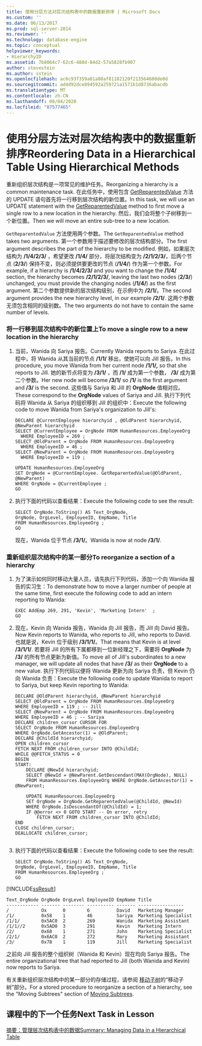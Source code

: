 ```yaml
---
title: 使用分层方法对层次结构表中的数据重新排序 | Microsoft Docs
ms.custom: ''
ms.date: 06/13/2017
ms.prod: sql-server-2014
ms.reviewer: ''
ms.technology: database-engine
ms.topic: conceptual
helpviewer_keywords:
- HierarchyID
ms.assetid: 7b8064c7-62c6-488d-84d2-57a5828fb907
author: stevestein
ms.author: sstein
ms.openlocfilehash: ac6c93f359a81a80af81182120f213564680de0d
ms.sourcegitcommit: ad4d92dce894592a259721a1571b1d8736abacdb
ms.translationtype: MT
ms.contentlocale: zh-CN
ms.lasthandoff: 08/04/2020
ms.locfileid: "87577465"
---
```

# <a name="reordering-data-in-a-hierarchical-table-using-hierarchical-methods"></a><span data-ttu-id="f06fd-102">使用分层方法对层次结构表中的数据重新排序</span><span class="sxs-lookup"><span data-stu-id="f06fd-102">Reordering Data in a Hierarchical Table Using Hierarchical Methods</span></span>
  <span data-ttu-id="f06fd-103">重新组织层次结构是一项常见的维护任务。</span><span class="sxs-lookup"><span data-stu-id="f06fd-103">Reorganizing a hierarchy is a common maintenance task.</span></span> <span data-ttu-id="f06fd-104">在此任务中，使用包含 [GetReparentedValue](/sql/t-sql/data-types/getreparentedvalue-database-engine) 方法的 UPDATE 语句首先将一行移到层次结构的新位置。</span><span class="sxs-lookup"><span data-stu-id="f06fd-104">In this task, we will use an UPDATE statement with the [GetReparentedValue](/sql/t-sql/data-types/getreparentedvalue-database-engine) method to first move a single row to a new location in the hierarchy.</span></span> <span data-ttu-id="f06fd-105">然后，我们会将整个子树移到一个新位置。</span><span class="sxs-lookup"><span data-stu-id="f06fd-105">Then we will move an entire sub-tree to a new location.</span></span>  
  
 <span data-ttu-id="f06fd-106">`GetReparentedValue` 方法使用两个参数。</span><span class="sxs-lookup"><span data-stu-id="f06fd-106">The `GetReparentedValue` method takes two arguments.</span></span> <span data-ttu-id="f06fd-107">第一个参数用于描述要修改的层次结构部分。</span><span class="sxs-lookup"><span data-stu-id="f06fd-107">The first argument describes the part of the hierarchy to be modified.</span></span> <span data-ttu-id="f06fd-108">例如，如果层次结构为 **/1/4/2/3/** ，希望更改 **/1/4/** 部分，将层次结构变为 **/2/1/2/3/**，后两个节点 (**2/3/**) 保持不变，则必须提供要更改的节点 (**/1/4/**) 作为第一个参数。</span><span class="sxs-lookup"><span data-stu-id="f06fd-108">For example, if a hierarchy is **/1/4/2/3/** and you want to change the **/1/4/** section, the hierarchy becomes **/2/1/2/3/**, leaving the last two nodes (**2/3/**) unchanged, you must provide the changing nodes (**/1/4/**) as the first argument.</span></span> <span data-ttu-id="f06fd-109">第二个参数提供新的层次结构级别，在示例中为 **/2/1/**。</span><span class="sxs-lookup"><span data-stu-id="f06fd-109">The second argument provides the new hierarchy level, in our example **/2/1/**.</span></span> <span data-ttu-id="f06fd-110">这两个参数无须包含相同的级别数。</span><span class="sxs-lookup"><span data-stu-id="f06fd-110">The two arguments do not have to contain the same number of levels.</span></span>  
  
### <a name="to-move-a-single-row-to-a-new-location-in-the-hierarchy"></a><span data-ttu-id="f06fd-111">将一行移到层次结构中的新位置上</span><span class="sxs-lookup"><span data-stu-id="f06fd-111">To move a single row to a new location in the hierarchy</span></span>  
  
1.  <span data-ttu-id="f06fd-112">当前，Wanida 向 Sariya 报告。</span><span class="sxs-lookup"><span data-stu-id="f06fd-112">Currently Wanida reports to Sariya.</span></span> <span data-ttu-id="f06fd-113">在此过程中，将 Wanida 从其当前的节点 **/1/1/** 移出，使她可以向 Jill 报告。</span><span class="sxs-lookup"><span data-stu-id="f06fd-113">In this procedure, you move Wanida from her current node **/1/1/,** so that she reports to Jill.</span></span> <span data-ttu-id="f06fd-114">她的新节点将变为 **/3/1/** ，而 **/1/** 成为第一个参数， **/3/** 成为第二个参数。</span><span class="sxs-lookup"><span data-stu-id="f06fd-114">Her new node will become **/3/1/** so **/1/** is the first argument and **/3/** is the second.</span></span> <span data-ttu-id="f06fd-115">这些值与 Sariya 和 Jill 的 **OrgNode** 值相对应。</span><span class="sxs-lookup"><span data-stu-id="f06fd-115">These correspond to the **OrgNode** values of Sariya and Jill.</span></span> <span data-ttu-id="f06fd-116">执行下列代码将 Wanida 从 Sariya 的组织移到 Jill 的组织中：</span><span class="sxs-lookup"><span data-stu-id="f06fd-116">Execute the following code to move Wanida from Sariya's organization to Jill's:</span></span>  
  
    ```  
    DECLARE @CurrentEmployee hierarchyid , @OldParent hierarchyid, @NewParent hierarchyid  
    SELECT @CurrentEmployee = OrgNode FROM HumanResources.EmployeeOrg  
      WHERE EmployeeID = 269 ;   
    SELECT @OldParent = OrgNode FROM HumanResources.EmployeeOrg  
      WHERE EmployeeID = 46 ;   
    SELECT @NewParent = OrgNode FROM HumanResources.EmployeeOrg  
      WHERE EmployeeID = 119 ;   
  
    UPDATE HumanResources.EmployeeOrg  
    SET OrgNode = @CurrentEmployee. GetReparentedValue(@OldParent, @NewParent)   
    WHERE OrgNode = @CurrentEmployee ;  
    GO  
    ```  
  
2.  <span data-ttu-id="f06fd-117">执行下面的代码以查看结果：</span><span class="sxs-lookup"><span data-stu-id="f06fd-117">Execute the following code to see the result:</span></span>  
  
    ```  
    SELECT OrgNode.ToString() AS Text_OrgNode,   
    OrgNode, OrgLevel, EmployeeID, EmpName, Title   
    FROM HumanResources.EmployeeOrg ;  
    GO  
    ```  
  
     <span data-ttu-id="f06fd-118">现在，Wanida 位于节点 **/3/1/**。</span><span class="sxs-lookup"><span data-stu-id="f06fd-118">Wanida is now at node **/3/1/**.</span></span>  
  
### <a name="to-reorganize-a-section-of-a-hierarchy"></a><span data-ttu-id="f06fd-119">重新组织层次结构中的某一部分</span><span class="sxs-lookup"><span data-stu-id="f06fd-119">To reorganize a section of a hierarchy</span></span>  
  
1.  <span data-ttu-id="f06fd-120">为了演示如何同时移动大量人员，请先执行下列代码，添加一个向 Wanida 报告的实习生：</span><span class="sxs-lookup"><span data-stu-id="f06fd-120">To demonstrate how to move a larger number of people at the same time, first execute the following code to add an intern reporting to Wanida:</span></span>  
  
    ```  
    EXEC AddEmp 269, 291, 'Kevin', 'Marketing Intern'  ;  
    GO  
    ```  
  
2.  <span data-ttu-id="f06fd-121">现在，Kevin 向 Wanida 报告，Wanida 向 Jill 报告，而 Jill 向 David 报告。</span><span class="sxs-lookup"><span data-stu-id="f06fd-121">Now Kevin reports to Wanida, who reports to Jill, who reports to David.</span></span> <span data-ttu-id="f06fd-122">也就是说，Kevin 位于级别 **/3/1/1/**。</span><span class="sxs-lookup"><span data-stu-id="f06fd-122">That means that Kevin is at level **/3/1/1/**.</span></span> <span data-ttu-id="f06fd-123">若要将 Jill 的所有下属都移到一位新经理之下，需要将 **OrgNode** 为 **/3/** 的所有节点更新为新值。</span><span class="sxs-lookup"><span data-stu-id="f06fd-123">To move all of Jill's subordinates to a new manager, we will update all nodes that have **/3/** as their **OrgNode** to a new value.</span></span> <span data-ttu-id="f06fd-124">执行下列代码以便将 Wanida 更新为向 Sariya 负责，但 Kevin 仍向 Wanida 负责：</span><span class="sxs-lookup"><span data-stu-id="f06fd-124">Execute the following code to update Wanida to report to Sariya, but keep  Kevin reporting to Wanida:</span></span>  
  
    ```  
    DECLARE @OldParent hierarchyid, @NewParent hierarchyid  
    SELECT @OldParent = OrgNode FROM HumanResources.EmployeeOrg  
    WHERE EmployeeID = 119 ; -- Jill  
    SELECT @NewParent = OrgNode FROM HumanResources.EmployeeOrg  
    WHERE EmployeeID = 46 ; -- Sariya  
    DECLARE children_cursor CURSOR FOR  
    SELECT OrgNode FROM HumanResources.EmployeeOrg  
    WHERE OrgNode.GetAncestor(1) = @OldParent;  
    DECLARE @ChildId hierarchyid;  
    OPEN children_cursor  
    FETCH NEXT FROM children_cursor INTO @ChildId;  
    WHILE @@FETCH_STATUS = 0  
    BEGIN  
    START:  
        DECLARE @NewId hierarchyid;  
        SELECT @NewId = @NewParent.GetDescendant(MAX(OrgNode), NULL)  
        FROM HumanResources.EmployeeOrg WHERE OrgNode.GetAncestor(1) = @NewParent;  
  
        UPDATE HumanResources.EmployeeOrg  
        SET OrgNode = OrgNode.GetReparentedValue(@ChildId, @NewId)  
        WHERE OrgNode.IsDescendantOf(@ChildId) = 1;  
        IF @@error <> 0 GOTO START -- On error, retry  
            FETCH NEXT FROM children_cursor INTO @ChildId;  
    END  
    CLOSE children_cursor;  
    DEALLOCATE children_cursor;  
  
    ```  
  
3.  <span data-ttu-id="f06fd-125">执行下面的代码以查看结果：</span><span class="sxs-lookup"><span data-stu-id="f06fd-125">Execute the following code to see the result:</span></span>  
  
    ```  
    SELECT OrgNode.ToString() AS Text_OrgNode,   
    OrgNode, OrgLevel, EmployeeID, EmpName, Title   
    FROM HumanResources.EmployeeOrg ;  
    GO  
    ```  
  
 [!INCLUDE[ssResult](../../includes/ssresult-md.md)]  
  
```  
Text_OrgNode OrgNode OrgLevel EmployeeID EmpName Title  
------------ ------- -------- ---------- ------- -----------------  
/            Ox      0        6          David   Marketing Manager  
/1/          0x58    1        46         Sariya  Marketing Specialist  
/1/1/        0x5AC0  2        269        Wanida  Marketing Assistant  
/1/1//2      0x5AD0  3        291        Kevin   Marketing Intern  
/2/          0x68    1        271        John    Marketing Specialist  
/2/1/        0x6AC0  2        272        Mary    Marketing Assistant  
/3/          0x78    1        119        Jill    Marketing Specialist  
```  
  
 <span data-ttu-id="f06fd-126">之前向 Jill 报告的整个组织树（Wanida 和 Kevin）现在均向 Sariya 报告。</span><span class="sxs-lookup"><span data-stu-id="f06fd-126">The entire organizational tree that had reported to Jill (both Wanida and Kevin) now reports to Sariya.</span></span>  
  
 <span data-ttu-id="f06fd-127">有关重新组织层次结构中的某一部分的存储过程，请参阅 [移动子树](../hierarchical-data-sql-server.md#BKMK_MovingSubtrees)的“移动子树”部分。</span><span class="sxs-lookup"><span data-stu-id="f06fd-127">For a stored procedure to reorganize a section of a hierarchy, see the "Moving Subtrees" section of [Moving Subtrees](../hierarchical-data-sql-server.md#BKMK_MovingSubtrees).</span></span>  
  
## <a name="next-task-in-lesson"></a><span data-ttu-id="f06fd-128">课程中的下一个任务</span><span class="sxs-lookup"><span data-stu-id="f06fd-128">Next Task in Lesson</span></span>  
 [<span data-ttu-id="f06fd-129">摘要：管理层次结构表中的数据</span><span class="sxs-lookup"><span data-stu-id="f06fd-129">Summary: Managing Data in a Hierarchical Table</span></span>](lesson-2-5-summary-managing-data-in-a-hierarchical-table.md)  
  
  
